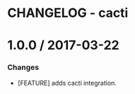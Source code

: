 # CHANGELOG - cacti

1.0.0 / 2017-03-22
==================

### Changes

* [FEATURE] adds cacti integration.
